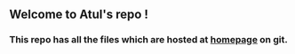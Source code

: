 ## Welcome to Atul's repo !
### This repo has all the files which are hosted at <a href="https://agarwalatul.github.io">homepage</a>  on git.